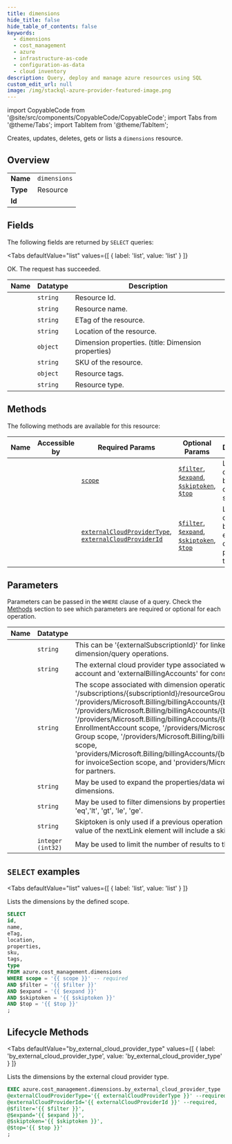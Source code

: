 ```yaml
--- 
title: dimensions
hide_title: false
hide_table_of_contents: false
keywords:
  - dimensions
  - cost_management
  - azure
  - infrastructure-as-code
  - configuration-as-data
  - cloud inventory
description: Query, deploy and manage azure resources using SQL
custom_edit_url: null
image: /img/stackql-azure-provider-featured-image.png
---
```


import CopyableCode from '@site/src/components/CopyableCode/CopyableCode';
import Tabs from '@theme/Tabs';
import TabItem from '@theme/TabItem';

Creates, updates, deletes, gets or lists a <code>dimensions</code> resource.

## Overview
<table><tbody>
<tr><td><b>Name</b></td><td><code>dimensions</code></td></tr>
<tr><td><b>Type</b></td><td>Resource</td></tr>
<tr><td><b>Id</b></td><td><CopyableCode code="azure.cost_management.dimensions" /></td></tr>
</tbody></table>

## Fields

The following fields are returned by `SELECT` queries:

<Tabs
    defaultValue="list"
    values={[
        { label: 'list', value: 'list' }
    ]}
>
<TabItem value="list">

OK. The request has succeeded.

<table>
<thead>
    <tr>
    <th>Name</th>
    <th>Datatype</th>
    <th>Description</th>
    </tr>
</thead>
<tbody>
<tr>
    <td><CopyableCode code="id" /></td>
    <td><code>string</code></td>
    <td>Resource Id.</td>
</tr>
<tr>
    <td><CopyableCode code="name" /></td>
    <td><code>string</code></td>
    <td>Resource name.</td>
</tr>
<tr>
    <td><CopyableCode code="eTag" /></td>
    <td><code>string</code></td>
    <td>ETag of the resource.</td>
</tr>
<tr>
    <td><CopyableCode code="location" /></td>
    <td><code>string</code></td>
    <td>Location of the resource.</td>
</tr>
<tr>
    <td><CopyableCode code="properties" /></td>
    <td><code>object</code></td>
    <td>Dimension properties. (title: Dimension properties)</td>
</tr>
<tr>
    <td><CopyableCode code="sku" /></td>
    <td><code>string</code></td>
    <td>SKU of the resource.</td>
</tr>
<tr>
    <td><CopyableCode code="tags" /></td>
    <td><code>object</code></td>
    <td>Resource tags.</td>
</tr>
<tr>
    <td><CopyableCode code="type" /></td>
    <td><code>string</code></td>
    <td>Resource type.</td>
</tr>
</tbody>
</table>
</TabItem>
</Tabs>

## Methods

The following methods are available for this resource:

<table>
<thead>
    <tr>
    <th>Name</th>
    <th>Accessible by</th>
    <th>Required Params</th>
    <th>Optional Params</th>
    <th>Description</th>
    </tr>
</thead>
<tbody>
<tr>
    <td><a href="#list"><CopyableCode code="list" /></a></td>
    <td><CopyableCode code="select" /></td>
    <td><a href="#parameter-scope"><code>scope</code></a></td>
    <td><a href="#parameter-$filter"><code>$filter</code></a>, <a href="#parameter-$expand"><code>$expand</code></a>, <a href="#parameter-$skiptoken"><code>$skiptoken</code></a>, <a href="#parameter-$top"><code>$top</code></a></td>
    <td>Lists the dimensions by the defined scope.</td>
</tr>
<tr>
    <td><a href="#by_external_cloud_provider_type"><CopyableCode code="by_external_cloud_provider_type" /></a></td>
    <td><CopyableCode code="exec" /></td>
    <td><a href="#parameter-externalCloudProviderType"><code>externalCloudProviderType</code></a>, <a href="#parameter-externalCloudProviderId"><code>externalCloudProviderId</code></a></td>
    <td><a href="#parameter-$filter"><code>$filter</code></a>, <a href="#parameter-$expand"><code>$expand</code></a>, <a href="#parameter-$skiptoken"><code>$skiptoken</code></a>, <a href="#parameter-$top"><code>$top</code></a></td>
    <td>Lists the dimensions by the external cloud provider type.</td>
</tr>
</tbody>
</table>

## Parameters

Parameters can be passed in the `WHERE` clause of a query. Check the [Methods](#methods) section to see which parameters are required or optional for each operation.

<table>
<thead>
    <tr>
    <th>Name</th>
    <th>Datatype</th>
    <th>Description</th>
    </tr>
</thead>
<tbody>
<tr id="parameter-externalCloudProviderId">
    <td><CopyableCode code="externalCloudProviderId" /></td>
    <td><code>string</code></td>
    <td>This can be '&#123;externalSubscriptionId&#125;' for linked account or '&#123;externalBillingAccountId&#125;' for consolidated account used with dimension/query operations.</td>
</tr>
<tr id="parameter-externalCloudProviderType">
    <td><CopyableCode code="externalCloudProviderType" /></td>
    <td><code>string</code></td>
    <td>The external cloud provider type associated with dimension/query operations. This includes 'externalSubscriptions' for linked account and 'externalBillingAccounts' for consolidated account.</td>
</tr>
<tr id="parameter-scope">
    <td><CopyableCode code="scope" /></td>
    <td><code>string</code></td>
    <td>The scope associated with dimension operations. This includes '/subscriptions/&#123;subscriptionId&#125;/' for subscription scope, '/subscriptions/&#123;subscriptionId&#125;/resourceGroups/&#123;resourceGroupName&#125;' for resourceGroup scope, '/providers/Microsoft.Billing/billingAccounts/&#123;billingAccountId&#125;' for Billing Account scope, '/providers/Microsoft.Billing/billingAccounts/&#123;billingAccountId&#125;/departments/&#123;departmentId&#125;' for Department scope, '/providers/Microsoft.Billing/billingAccounts/&#123;billingAccountId&#125;/enrollmentAccounts/&#123;enrollmentAccountId&#125;' for EnrollmentAccount scope, '/providers/Microsoft.Management/managementGroups/&#123;managementGroupId&#125;' for Management Group scope, '/providers/Microsoft.Billing/billingAccounts/&#123;billingAccountId&#125;/billingProfiles/&#123;billingProfileId&#125;' for billingProfile scope, 'providers/Microsoft.Billing/billingAccounts/&#123;billingAccountId&#125;/billingProfiles/&#123;billingProfileId&#125;/invoiceSections/&#123;invoiceSectionId&#125;' for invoiceSection scope, and 'providers/Microsoft.Billing/billingAccounts/&#123;billingAccountId&#125;/customers/&#123;customerId&#125;' specific for partners.</td>
</tr>
<tr id="parameter-$expand">
    <td><CopyableCode code="$expand" /></td>
    <td><code>string</code></td>
    <td>May be used to expand the properties/data within a dimension category. By default, data is not included when listing dimensions.</td>
</tr>
<tr id="parameter-$filter">
    <td><CopyableCode code="$filter" /></td>
    <td><code>string</code></td>
    <td>May be used to filter dimensions by properties/category, properties/usageStart, properties/usageEnd. Supported operators are 'eq','lt', 'gt', 'le', 'ge'.</td>
</tr>
<tr id="parameter-$skiptoken">
    <td><CopyableCode code="$skiptoken" /></td>
    <td><code>string</code></td>
    <td>Skiptoken is only used if a previous operation returned a partial result. If a previous response contains a nextLink element, the value of the nextLink element will include a skiptoken parameter that specifies a starting point to use for subsequent calls.</td>
</tr>
<tr id="parameter-$top">
    <td><CopyableCode code="$top" /></td>
    <td><code>integer (int32)</code></td>
    <td>May be used to limit the number of results to the most recent N dimension data.</td>
</tr>
</tbody>
</table>

## `SELECT` examples

<Tabs
    defaultValue="list"
    values={[
        { label: 'list', value: 'list' }
    ]}
>
<TabItem value="list">

Lists the dimensions by the defined scope.

```sql
SELECT
id,
name,
eTag,
location,
properties,
sku,
tags,
type
FROM azure.cost_management.dimensions
WHERE scope = '{{ scope }}' -- required
AND $filter = '{{ $filter }}'
AND $expand = '{{ $expand }}'
AND $skiptoken = '{{ $skiptoken }}'
AND $top = '{{ $top }}'
;
```
</TabItem>
</Tabs>


## Lifecycle Methods

<Tabs
    defaultValue="by_external_cloud_provider_type"
    values={[
        { label: 'by_external_cloud_provider_type', value: 'by_external_cloud_provider_type' }
    ]}
>
<TabItem value="by_external_cloud_provider_type">

Lists the dimensions by the external cloud provider type.

```sql
EXEC azure.cost_management.dimensions.by_external_cloud_provider_type 
@externalCloudProviderType='{{ externalCloudProviderType }}' --required, 
@externalCloudProviderId='{{ externalCloudProviderId }}' --required, 
@$filter='{{ $filter }}', 
@$expand='{{ $expand }}', 
@$skiptoken='{{ $skiptoken }}', 
@$top='{{ $top }}'
;
```
</TabItem>
</Tabs>
